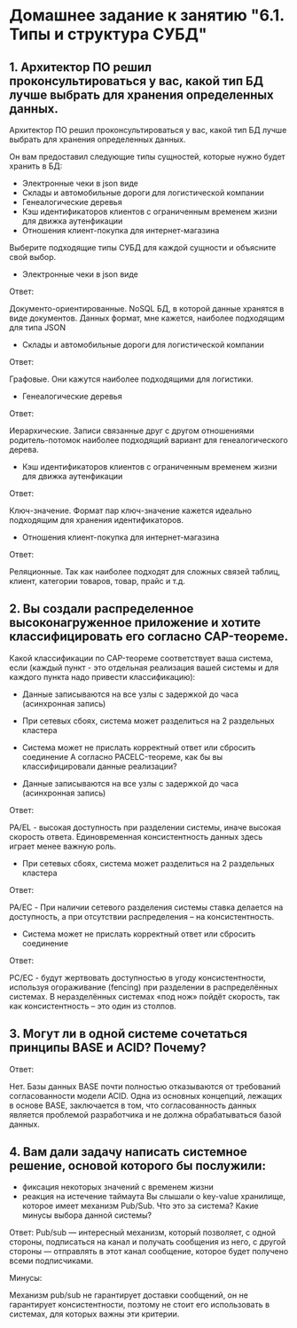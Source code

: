 # Домашнее задание к занятию "6.1. Типы и структура СУБД"

## 1. Архитектор ПО решил проконсультироваться у вас, какой тип БД лучше выбрать для хранения определенных данных.
Архитектор ПО решил проконсультироваться у вас, какой тип БД лучше выбрать для хранения определенных данных.

Он вам предоставил следующие типы сущностей, которые нужно будет хранить в БД:
+ Электронные чеки в json виде
+ Склады и автомобильные дороги для логистической компании
+ Генеалогические деревья
+ Кэш идентификаторов клиентов с ограниченным временем жизни для движка аутенфикации
+ Отношения клиент-покупка для интернет-магазина

Выберите подходящие типы СУБД для каждой сущности и объясните свой выбор.

+ Электронные чеки в json виде

Ответ:

Документо-ориентированные.
NoSQL БД, в которой данные хранятся в виде документов. Данных формат, мне кажется, наиболее
подходящим для типа JSON

+ Склады и автомобильные дороги для логистической компании

Ответ:

Графовые.
Они кажутся наиболее подходящими для логистики.

+ Генеалогические деревья

Ответ:

Иерархические.
Записи связанные друг с другом отношениями родитель-потомок наиболее подходящий
вариант для генеалогического дерева.

+ Кэш идентификаторов клиентов с ограниченным временем жизни для движка аутенфикации

Ответ:

Ключ-значение.
Формат пар ключ-значение кажется идеально подходящим для хранения идентификаторов.

+ Отношения клиент-покупка для интернет-магазина

Ответ:

Реляционные. Так как наиболее подходят для сложных связей таблиц, клиент, категории товаров,
товар, прайс и т.д.

## 2. Вы создали распределенное высоконагруженное приложение и хотите классифицировать его согласно CAP-теореме.
Какой классификации по CAP-теореме соответствует ваша система, если (каждый пункт - это
отдельная реализация вашей системы и для каждого пункта надо привести классификацию):
+ Данные записываются на все узлы с задержкой до часа (асинхронная запись)
+ При сетевых сбоях, система может разделиться на 2 раздельных кластера
+ Система может не прислать корректный ответ или сбросить соединение
А согласно PACELC-теореме, как бы вы классифицировали данные реализации?

+ Данные записываются на все узлы с задержкой до часа (асинхронная запись)

Ответ:

PA/EL - высокая доступность при разделении системы, иначе высокая скорость ответа.
Единовременная консистентность данных здесь играет менее важную роль.

+ При сетевых сбоях, система может разделиться на 2 раздельных кластера

Ответ:

PA/EC - При наличии сетевого разделения системы ставка делается на доступность, а при отсутствии
распределения – на консистентность.

+ Система может не прислать корректный ответ или сбросить соединение

Ответ:

PC/EC - будут жертвовать доступностью в угоду консистентности, используя огораживание (fencing)
при разделении в распределённых системах. В неразделённых системах «под нож» пойдёт скорость,
так как консистентность – это один из столпов.

## 3. Могут ли в одной системе сочетаться принципы BASE и ACID? Почему?

Ответ:

Нет. Базы данных BASE почти полностью отказываются от требований согласованности модели ACID.
Одна из основных концепций, лежащих в основе BASE, заключается в том, что согласованность
данных является проблемой разработчика и не должна обрабатываться базой данных.

## 4. Вам дали задачу написать системное решение, основой которого бы послужили:
+ фиксация некоторых значений с временем жизни
+ реакция на истечение таймаута
Вы слышали о key-value хранилище, которое имеет механизм Pub/Sub. Что это за система? Какие
минусы выбора данной системы?

Ответ:
Pub/sub — интересный механизм, который позволяет, с одной стороны, подписаться на канал и
получать сообщения из него, с другой стороны — отправлять в этот канал сообщение, которое
будет получено всеми подписчиками. 

Минусы:

Механизм pub/sub не гарантирует доставки сообщений, он не гарантирует консистентности,
поэтому не стоит его использовать в системах, для которых важны эти критерии.
